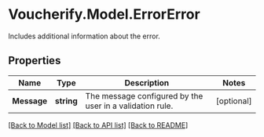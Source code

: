 # Voucherify.Model.ErrorError
Includes additional information about the error.

## Properties

Name | Type | Description | Notes
------------ | ------------- | ------------- | -------------
**Message** | **string** | The message configured by the user in a validation rule. | [optional] 

[[Back to Model list]](../README.md#documentation-for-models) [[Back to API list]](../README.md#documentation-for-api-endpoints) [[Back to README]](../README.md)

